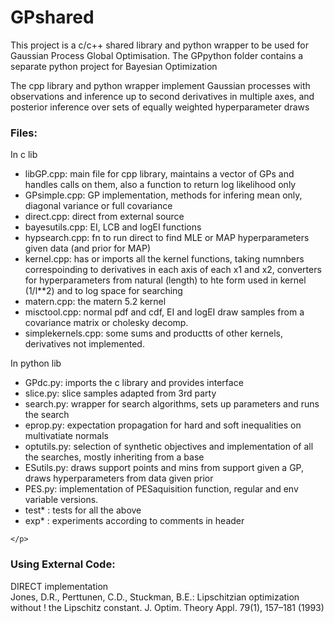 <h1>GPshared</h1>

<p>This project is a c/c++ shared library and python wrapper to be used for Gaussian Process Global Optimisation. The GPpython folder contains a separate python project for Bayesian Optimization</p>
<p>The cpp library and python wrapper implement Gaussian processes with observations and inference up to second derivatives in multiple axes, and posterior inference over sets of equally weighted hyperparameter draws</p>
<h3>Files:</h3>
<p>
    In c lib
<UL>
    <LI> libGP.cpp: main file for cpp library, maintains a vector of GPs and handles calls on them, also a function to return log likelihood only
    <LI> GPsimple.cpp: GP implementation, methods for infering mean only, diagonal variance or full covariance
    <LI> direct.cpp: direct from external source
    <LI> bayesutils.cpp: EI, LCB and logEI functions
    <LI> hypsearch.cpp: fn to run direct to find MLE or MAP hyperparameters given data (and prior for MAP)
    <LI> kernel.cpp: has or imports all the kernel functions, taking numnbers correspoinding to derivatives in each axis of each x1 and x2, converters for hyperparameters from  natural (length) to hte form used in kernel (1/l**2) and to log space for searching
    <LI> matern.cpp: the matern 5.2 kernel
    <LI> misctool.cpp: normal pdf and cdf, EI and logEI draw samples from a covariance matrix or cholesky decomp.
    <LI> simplekernels.cpp: some sums and productts of other kernels, derivatives not implemented.
   </UL>
    In python lib
<UL>
    <LI>   GPdc.py: imports the c library and provides interface
    <LI>   slice.py: slice samples adapted from 3rd party
    <LI>   search.py: wrapper for search algorithms, sets up parameters and runs the search
    <LI>   eprop.py: expectation propagation for hard and soft inequalities on multivatiate normals
    <LI>   optutils.py: selection of synthetic objectives and implementation of all the searches, mostly inheriting from a base
    <LI>   ESutils.py: draws support points and mins from support given a GP, draws hyperparameters from data given prior
    <LI>   PES.py: implementation of PESaquisition function, regular and env variable versions.
    <LI>   test* : tests for all the above
    <LI>   exp*  : experiments according to comments in header
    </UL>
    
    </p>

<h3>Using External Code:</h3>
<p>DIRECT implementation<BR> Jones, D.R., Perttunen, C.D., Stuckman, B.E.: Lipschitzian optimization without 
!    the Lipschitz constant. J. Optim. Theory Appl. 79(1), 157–181 (1993)</p>